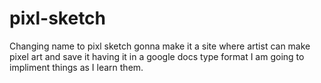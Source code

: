 # pixl-sketch
Changing name to pixl sketch
gonna make it a site where artist can make 
pixel art and save it having it in a google docs type format
I am going to impliment things as I learn them.
